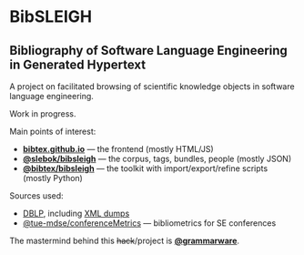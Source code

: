 # BibSLEIGH
## Bibliography of Software Language Engineering in Generated Hypertext

A project on facilitated browsing of scientific knowledge objects in software language engineering.

Work in progress.

Main points of interest:
* **[bibtex.github.io](http://bibtex.github.io)** — the frontend (mostly HTML/JS)
* **[@slebok/bibsleigh](https://github.com/slebok/bibsleigh/)** — the corpus, tags, bundles, people (mostly JSON)
* **[@bibtex/bibsleigh](https://github.com/bibtex/bibsleigh/)** — the toolkit with import/export/refine scripts (mostly Python)

Sources used:
* [DBLP](http://dblp.uni-trier.de/), including [XML dumps](http://dblp.uni-trier.de/xml/)
* [@tue-mdse/conferenceMetrics](https://github.com/tue-mdse/conferenceMetrics) — bibliometrics for SE conferences

The mastermind behind this ~~hack~~/project is **[@grammarware](http://grammarware.github.io/)**.
